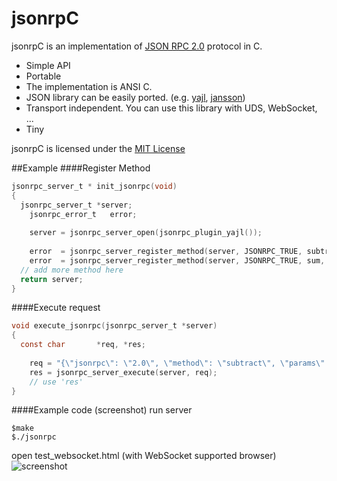 jsonrpC
=======

jsonrpC is an implementation of [JSON RPC 2.0](http://www.jsonrpc.org/specification) protocol in C.
* Simple API
* Portable
 * The implementation is ANSI C.
 * JSON library can be easily ported. (e.g. [yajl](http://lloyd.github.com/yajl), [jansson](http://www.digip.org/jansson/))
 * Transport independent. You can use this library with UDS, WebSocket, ...
* Tiny

jsonrpC is licensed under the [MIT License](http://www.opensource.org/licenses/mit-license.php)

##Example
####Register Method
```C
jsonrpc_server_t * init_jsonrpc(void)
{
  jsonrpc_server_t *server;
	jsonrpc_error_t   error;
	
	server = jsonrpc_server_open(jsonrpc_plugin_yajl());
	
	error  = jsonrpc_server_register_method(server, JSONRPC_TRUE, subtract, "subtract", "minuend:i, subtrahend:i");
	error  = jsonrpc_server_register_method(server, JSONRPC_TRUE, sum, "sum", "iii");
  // add more method here
  return server;
}
```
####Execute request
```C
void execute_jsonrpc(jsonrpc_server_t *server)
{
  const char       *req, *res;
	
	req = "{\"jsonrpc\": \"2.0\", \"method\": \"subtract\", \"params\": {\"subtrahend\": 23, \"minuend\": 42}, \"id\": 3}";
	res = jsonrpc_server_execute(server, req);
	// use 'res'
}
```
####Example code (screenshot)
run server
```shell
$make
$./jsonrpc
```
open test_websocket.html (with WebSocket supported browser)
![screenshot](http://farm9.staticflickr.com/8454/8062570242_1aea4d2602.jpg)